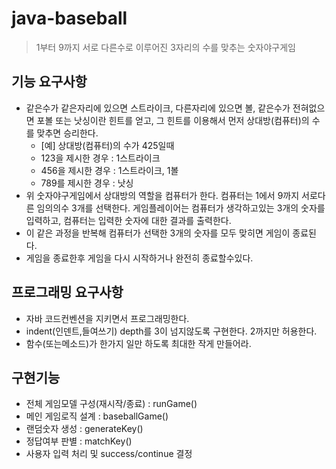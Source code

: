 # java-baseball
> 1부터 9까지 서로 다른수로 이루어진 3자리의 수를 맞추는 숫자야구게임

## 기능 요구사항
- 같은수가 같은자리에 있으면 스트라이크, 다른자리에 있으면 볼, 같은수가 전혀없으면 포볼 또는 낫싱이란 힌트를 얻고, 그 힌트를 이용해서 먼저 상대방(컴퓨터)의 수를 맞추면 승리한다.
  - [예] 상대방(컴퓨터)의 수가 425일때
  - 123을 제시한 경우 : 1스트라이크
  - 456을 제시한 경우 : 1스트라이크, 1볼
  - 789를 제시한 경우 : 낫싱
- 위 숫자야구게임에서 상대방의 역할을 컴퓨터가 한다. 컴퓨터는 1에서 9까지 서로다른 임의의수 3개를 선택한다. 게임플레이어는 컴퓨터가 생각하고있는 3개의 숫자를 입력하고, 컴퓨터는 입력한 숫자에 대한 결과를 출력한다.
- 이 같은 과정을 반복해 컴퓨터가 선택한 3개의 숫자를 모두 맞히면 게임이 종료된다.
- 게임을 종료한후 게임을 다시 시작하거나 완전히 종료할수있다.

## 프로그래밍 요구사항
- 자바 코드컨벤션을 지키면서 프로그래밍한다.
- indent(인덴트,들여쓰기) depth를 3이 넘지않도록 구현한다. 2까지만 허용한다.
- 함수(또는메소드)가 한가지 일만 하도록 최대한 작게 만들어라.

## 구현기능
- 전체 게임모델 구성(재시작/종료) : runGame()
- 메인 게임로직 설계 : baseballGame()
- 랜덤숫자 생성 : generateKey()
- 정답여부 판별 : matchKey()
- 사용자 입력 처리 및 success/continue 결정

